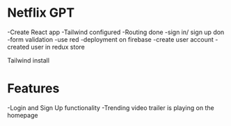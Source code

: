 # Netflix GPT

-Create React app
-Tailwind configured
-Routing done
-sign in/ sign up don
-form validation
-use red
-deployment on firebase
-create user account
-created user in redux store

Tailwind install

# Features
-Login and Sign Up functionality
-Trending video trailer is playing on the homepage

